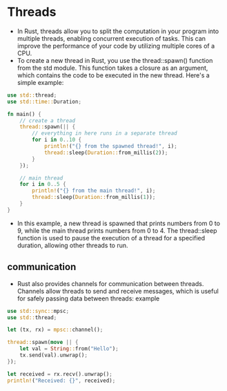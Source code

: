 # Threads
- In Rust, threads allow you to split the computation in your program into multiple threads, enabling concurrent execution of tasks. This can improve the performance of your code by utilizing multiple cores of a CPU.
- To create a new thread in Rust, you use the thread::spawn() function from the std module. This function takes a closure as an argument, which contains the code to be executed in the new thread. Here's a simple example:
```rust
use std::thread;
use std::time::Duration;

fn main() {
    // create a thread
    thread::spawn(|| {
        // everything in here runs in a separate thread
        for i in 0..10 {
            println!("{} from the spawned thread!", i);
            thread::sleep(Duration::from_millis(2));
        }
    });

    // main thread
    for i in 0..5 {
        println!("{} from the main thread!", i);
        thread::sleep(Duration::from_millis(1));
    }
}

```
- In this example, a new thread is spawned that prints numbers from 0 to 9, while the main thread prints numbers from 0 to 4. The thread::sleep function is used to pause the execution of a thread for a specified duration, allowing other threads to run.

## communication
- Rust also provides channels for communication between threads. Channels allow threads to send and receive messages, which is useful for safely passing data between threads:
example
```rust 
use std::sync::mpsc;
use std::thread;

let (tx, rx) = mpsc::channel();

thread::spawn(move || {
    let val = String::from("Hello");
    tx.send(val).unwrap();
});

let received = rx.recv().unwrap();
println!("Received: {}", received);

```

